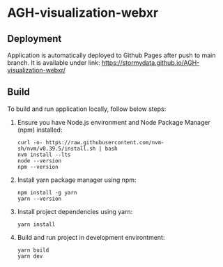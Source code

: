 # AGH-visualization-webxr

## Deployment
Application is automatically deployed to Github Pages after push to main branch.
It is available under link: https://stormydata.github.io/AGH-visualization-webxr/

## Build 
To build and run application locally, follow below steps:
1. Ensure you have Node.js environment and Node Package Manager (npm) installed:
    ```
    curl -o- https://raw.githubusercontent.com/nvm-sh/nvm/v0.39.5/install.sh | bash
    nvm install --lts
    node --version
    npm --version
    ```
2. Install yarn package manager using npm:
    ```
    npm install -g yarn
    yarn --version
    ```
3. Install project dependencies using yarn:
    ```
    yarn install
    ```
4. Build and run project in development environtment:
    ```
    yarn build
    yarn dev
    ```